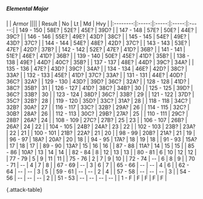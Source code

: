 ##### Elemental Major

|      |   Armor   ||||
|   Result   |   No   |   Lt   |   Md   |   Hvy   |
|:--------:|:-----:|:-----:|:-----:|:-----:|
| 149 - 150 | 58E? | 52E? | 45E? | 39D? |
| 147 - 148 | 57E? | 50E? | 44E? | 39C? |
| 146 - 146 | 55E? | 49E? | 43D? | 38C? |
| 145 - 145 | 54E? | 49E? | 43D? | 37C? |
| 144 - 144 | 54E? | 48E? | 42D? | 37C? |
| 143 - 143 | 53E? | 47E? | 42D? | 37B? |
| 142 - 142 | 52E? | 47E? | 41D? | 36B? |
| 141 - 141 | 51E? | 46E? | 41D? | 36B? |
| 139 - 140 | 50E? | 45E? | 41D? | 35B? |
| 138 - 138 | 49E? | 44D? | 40C? | 35B? |
| 137 - 137 | 48E? | 44D? | 39C? | 34A? |
| 135 - 136 | 47E? | 43D? | 39C? | 34A? |
| 134 - 134 | 46E? | 42D? | 38C? | 33A? |
| 132 - 133 | 45E? | 41D? | 37C? | 33A? |
| 131 - 131 | 44E? | 40D? | 36C? | 32A? |
| 129 - 130 | 43D? | 39D? | 36C? | 32A? |
| 128 - 128 | 41D? | 38C? | 35B? | 31 |
| 126 - 127 | 41D? | 38C? | 34B? | 30 |
| 125 - 125 | 39D? | 36C? | 33B? | 30 |
| 123 - 124 | 38D? | 36C? | 33B? | 29 |
| 121 - 122 | 37D? | 35C? | 32B? | 28 |
| 119 - 120 | 35D? | 33C? | 31A? | 28 |
| 118 - 118 | 34C? | 32B? | 30A? | 27 |
| 116 - 117 | 33C? | 32B? | 29A? | 26 |
| 114 - 115 | 32C? | 30B? | 28A? | 26 |
| 112 - 113 | 30C? | 29B? | 27A? | 25 |
| 110 - 111 | 29C? | 28B? | 26A? | 24 |
| 108 - 109 | 27C? | 27B? | 25 | 23 |
| 106 - 107 | 26B? | 26A? | 24 | 22 |
| 104 - 105 | 24B? | 24A? | 23 | 22 |
| 102 - 103 | 23B? | 23A? | 22 | 21 |
| 100 - 101 | 21B? | 22A? | 21 | 20 |
| 98 - 99 | 20B? | 21A? | 21 | 19 |
| 96 - 97 | 18A? | 20A? | 20 | 18 |
| 94 - 95 | 17A? | 18 | 19 | 18 |
| 91 - 93 | 15A? | 17 | 18 | 17 |
| 89 - 90 | 13A? | 15 | 16 | 16 |
| 87 - 88 | 11A? | 14 | 15 | 15 |
| 85 - 86 | 10A? | 13 | 14 | 14 |
| 82 - 84 | 8 | 12 | 13 | 13 |
| 80 - 81 | 6 | 10 | 12 | 12 |
| 77 - 79 | 5 | 9 | 11 | 11 |
| 75 - 76 | 2 | 7 | 9 | 10 |
| 72 - 74 | --  | 6 | 8 | 9 |
| 70 - 71 | --  | 4 | 7 | 8 |
| 67 - 69 | --  | 3 | 6 | 7 |
| 65 - 66 | --  | --  | 4 | 6 |
| 62 - 64 | --  | --  | 3 | 5 |
| 59 - 61 | --  | --  | 2 | 4 |
| 57 - 58 | --  | --  | --  | 3 |
| 54 - 56 | --  | --  | --  | 2 |
| 51 - 53 | --  | --  | --  | --  |
| 1 - F | F | F | F | F |

{.attack-table}
